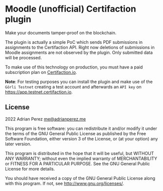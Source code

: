 # Moodle (unofficial) Certifaction plugin #

Make your documents tamper-proof on the blockchain.

The plugin is actually a simple PoC which sends PDF submissions in assignments to the Certifaction API. Right now deletions of submissions in Moodle assignments are not observed by the plugin. Only submitted data will be processed.

To make use of this technology on production, you must have a paid subscription plan on [Certifaction.io](https://certifaction.io).

**Note**: For testing purposes you can install the plugin and make use of the `Görli Testnet` creating a test account and afterwards an `API key` on https://app.testnet.certifaction.io.

## License ##

2022 Adrian Perez <me@adrianperez.me>

This program is free software: you can redistribute it and/or modify it under
the terms of the GNU General Public License as published by the Free Software
Foundation, either version 3 of the License, or (at your option) any later
version.

This program is distributed in the hope that it will be useful, but WITHOUT ANY
WARRANTY; without even the implied warranty of MERCHANTABILITY or FITNESS FOR A
PARTICULAR PURPOSE.  See the GNU General Public License for more details.

You should have received a copy of the GNU General Public License along with
this program.  If not, see <http://www.gnu.org/licenses/>.
